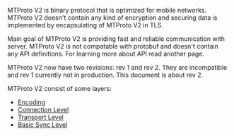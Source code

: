 MTProto V2 is binary protocol that is optimized for mobile networks. MTProto V2 doesn't contain any kind of encryption and securing data is implemented by encapsulating of MTProto V2 in TLS.

Main goal of MTProto V2 is providing fast and reliable communication with server. MTProto V2 is not compatable with protobuf and doesn't contain any API definitions. For learning more about API read another page.

MTProto V2 now have two revisions: rev 1 and rev 2. They are incompatible and rev 1 currently not in production. This document is about rev 2. 

MTProto V2 consist of some layers:
  * [Encoding](encoding.md)
  * [Connection Level](level-connection.md)
  * [Transport Level](level-transport.md)
  * [Basic Sync Level](level-basic-sync.md)
